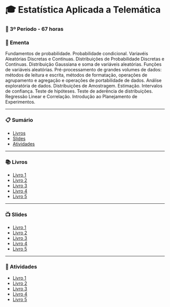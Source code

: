 
# :mortar_board: Estatística Aplicada a Telemática
### :date: 3º Período - 67 horas

### :scroll: Ementa

Fundamentos de probabilidade. Probabilidade condicional. Variavéis Aleatórias Discretas e Contínuas. Distribuições de Probabilidade Discretas e Contínuas. Distribuição Gaussiana e soma de variáveis aleatórias. Funções de variáveis aleatórias. Pré-processamento de grandes volumes de dados: métodos de leitura e escrita, métodos de formatação, operações de agrupamento e agregação e operações de portabilidade de dados. Análise exploratória de dados. Distribuições de Amostragem. Estimação. Intervalos de confiança. Teste de hipóteses. Teste de aderência de distribuições. Regressão Linear e Correlação. Introdução ao Planejamento de Experimentos.

---

### :clipboard: Sumário

- [Livros](#books-livros)
- [Slides](#tv-slides)
- [Atividades](#pencil-atividades)

---

### :books: Livros

- [Livro 1]()
- [Livro 2]()
- [Livro 3]()
- [Livro 4]()
- [Livro 5]()

---

### :tv: Slides

- [Livro 1]()
- [Livro 2]()
- [Livro 3]()
- [Livro 4]()
- [Livro 5]()

---

### :pencil: Atividades

- [Livro 1]()
- [Livro 2]()
- [Livro 3]()
- [Livro 4]()
- [Livro 5]()

